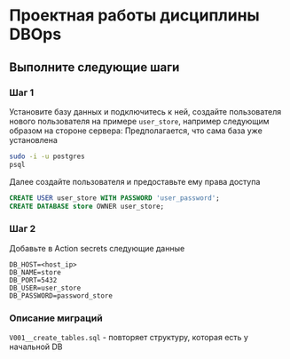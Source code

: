 # Проектная работы дисциплины DBOps

## Выполните следующие шаги

### Шаг 1
Установите базу данных и подключитесь к ней, создайте пользователя нового пользователя на примере `user_store`, например следующим образом на стороне сервера:
Предполагается, что сама база уже установлена

```bash
sudo -i -u postgres
psql
```
Далее создайте пользователя и предоставьте ему права доступа
```sql
CREATE USER user_store WITH PASSWORD 'user_password';
CREATE DATABASE store OWNER user_store;
```

### Шаг 2

Добавьте в Action secrets следующие данные

```
DB_HOST=<host_ip>
DB_NAME=store
DB_PORT=5432
DB_USER=user_store
DB_PASSWORD=password_store
```

### Описание миграций
`V001__create_tables.sql` - повторяет структуру, которая есть у начальной DB
